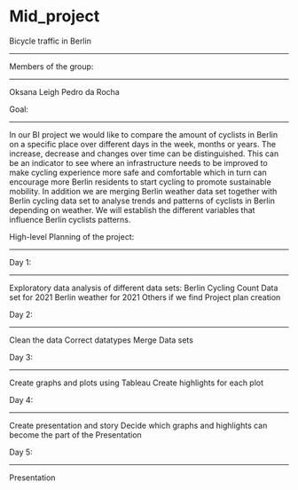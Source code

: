 # Mid_project

Bicycle traffic in Berlin
**************************

Members of the group:
*********************
Oksana Leigh
Pedro da Rocha

Goal:
******
In our BI project we would like to compare the amount of cyclists in Berlin on a specific place over different days in the week, months or years. The increase, decrease and changes over time can be distinguished. This can be an indicator to see where an infrastructure needs to be improved to make cycling experience more safe and comfortable which in turn can encourage more Berlin residents to start cycling to promote sustainable mobility. In addition we are merging Berlin weather data set together with Berlin cycling data set to analyse trends and patterns of cyclists in Berlin depending on weather. We will establish the different variables that influence Berlin cyclists patterns.

High-level Planning of the project:
***********************************

Day 1:
*****
Exploratory data analysis of different data sets:
Berlin Cycling Count Data set for 2021
Berlin weather for 2021
Others if we find
Project plan creation

Day 2:
******
Clean the data
Correct datatypes
Merge Data sets

Day 3:
******
Create graphs and plots using Tableau
Create highlights for each plot

Day 4:
******
Create presentation and story
Decide which graphs and highlights can become the part of the Presentation

Day 5:
******
Presentation
